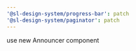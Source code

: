 ```yaml
---
'@sl-design-system/progress-bar': patch
'@sl-design-system/paginator': patch
---
```


use new Announcer component
